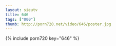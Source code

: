 ```yaml
--- 
layout: sieutv
title: 646
tags: ["000"]
thumb: http://porn720.net/video/646/poster.jpg
---
```

{% include porn720 key="646" %} 
